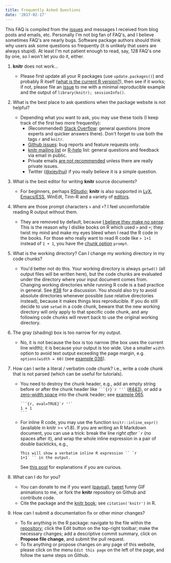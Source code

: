 ```yaml
---
title: Frequently Asked Questions
date: '2017-02-17'
---
```


This FAQ is compiled from the [issues](https://github.com/yihui/knitr/issues) and messages I received from blog posts and emails, etc. Personally I'm not big fan of FAQ's, and I believe sometimes FAQ's are nearly bugs. Software package authors should think why users ask some questions so frequently (it is unlikely that users are always stupid). At least I'm not patient enough to read, say, 128 FAQ's one by one, so I won't let you do it, either.

1. **knitr** does not work...
    - Please first update all your R packages (use `update.packages()`) and probably R itself ([what is the current R version?](https://cran.rstudio.com)), then see if it works; if not, please file an [issue](https://github.com/yihui/knitr/issues) to me with a minimal reproducible example and the output of `library(knitr); sessionInfo()`.

1. What is the best place to ask questions when the package website is not helpful?
    - Depending what you want to ask, you may use these tools (I keep track of the first two more frequently):
        - (Recommended) [Stack Overflow](http://stackoverflow.com/questions/tagged/knitr): general questions (more experts and quicker answers there). Don't forget to use both the tags `r` and `knitr`.
        - [Github issues](https://github.com/yihui/knitr/issues): bug reports and feature requests only.
        - [knitr mailing list](https://groups.google.com/group/knitr) or [R-help](http://www.r-project.org/mail.html) list: general questions and feedback via email in public.
        - Private emails [are not recommended](/en/2017/08/so-gh-email/) unless there are really private issues.
        - Twitter ([@xieyihui](http://twitter.com/xieyihui)) if you really believe it is a simple question.

1. What is the best editor for writing **knitr** source documents?
    - For beginners, perhaps [RStudio](https://www.rstudio.com); **knitr** is also supported in [LyX](/knitr/demo/lyx/), [Emacs/ESS](http://ess.r-project.org/), WinEdt, Tinn-R and a variety of [editors](/knitr/demo/editors/).

1. Where are those prompt characters `>` and `+`? I feel uncomfortable reading R output without them.
    - They are removed by default, because [I believe they make no sense](/en/2013/01/code-pollution-with-command-prompts/). This is the reason why I dislike books on R which used `>` and `+`; they twist my mind and make my eyes bleed when I read the R code in the books. For those who really want to read R code like `> 1+1` instead of `1 + 1`, you have the [chunk option](/knitr/options/) `prompt`.

1. What is the working directory? Can I change my working directory in my code chunks?
    - You'd better not do this. Your working directory is always `getwd()` (all output files will be written here), but the code chunks are evaluated under the directory where your input document comes from. Changing working directories while running R code is a bad practice in general. See [#38](https://github.com/yihui/knitr/issues/38) for a discussion. You should also try to avoid absolute directories whenever possible (use relative directories instead), because it makes things less reproducible.  If you do still decide to use `setwd` in a code chunk, beware that the new working directory will only apply to that specific code chunk, and any following code chunks will revert back to use the original working directory.

1. The gray (shading) box is too narrow for my output.
    - No, it is not because the box is too narrow (the box uses the current line width); it is because your output is too wide. Use a smaller `width` option to avoid text output exceeding the page margin, e.g. `options(width = 60)` (see [example 038](https://github.com/yihui/knitr-examples/blob/master/038-output-width.Rnw)).

1. How can I write a literal / verbatim code chunk? i.e., write a code chunk that is not parsed (which can be useful for tutorials).
    - You need to destroy the chunk header, e.g., add an empty string before or after the chunk header like ```` ```{r}`r ''` ```` ([#443](https://github.com/yihui/knitr/issues/443)), or add a [zero-width space](http://en.wikipedia.org/wiki/Zero-width_space) into the chunk header; see [example 065](https://github.com/yihui/knitr-examples).
    
        ````
        ```{r, eval=TRUE}`r ''`
        1 + 1
        ```
        ````
    - For inline R code, you may use the function `knitr::inline_expr()` (available in knitr >= v1.8). If you are writing an R Markdown document, you can use a trick: break the line _right after_ `` `r `` (no spaces after it), and wrap the whole inline expression in a pair of double backticks, e.g.,

        ```
        This will show a verbatim inline R expression `` `r
        1+1` `` in the output.
        ```

        See [this post](/en/2017/11/knitr-verbatim-code-chunk/) for explanations if you are curious.

1. What can I do for you?
    - You can donate to me if you want ([paypal](https://paypal.me/YihuiXie)), [tweet](https://twitter.com/xieyihui) funny GIF animations to me, or fork the **knitr** repository on Github and contribute code.
    - Cite the package and the [knitr book](http://amzn.com/1498716962); see `citation('knitr')` in R.

1. How can I submit a documentation fix or other minor changes?
    - To fix anything in the R package: navigate to the file within the [repository](https://github.com/yihui/knitr); click the Edit button on the top-right toolbar; make the necessary changes; add a descriptive commit summary, click on **Propose file change**, and submit the pull request.
    - To fix anything or propose changes on any page of this website, please click on the menu `Edit this page` on the left of the page, and follow the same steps on Github.
